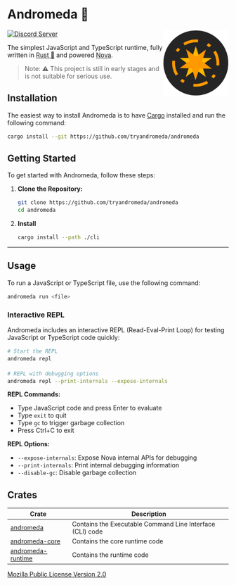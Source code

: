 # Andromeda 🌌

<a href="https://github.com/load1n9/andromeda"><img align="right" src="./assets/andromeda.svg" alt="Andromeda" width="150"/></a>

[![Discord Server](https://img.shields.io/discord/1264947585882259599.svg?logo=discord&style=flat-square)](https://discord.gg/tgjAnX2Ny3)

The simplest JavaScript and TypeScript runtime, fully written in
[Rust 🦀](https://www.rust-lang.org/) and powered [Nova](https://trynova.dev/).

> Note: ⚠️ This project is still in early stages and is not suitable for serious
> use.

## Installation

The easiest way to install Andromeda is to have
[Cargo](https://doc.rust-lang.org/cargo/) installed and run the following
command:

```bash
cargo install --git https://github.com/tryandromeda/andromeda
```

## Getting Started

To get started with Andromeda, follow these steps:

1. **Clone the Repository:**

   ```bash
   git clone https://github.com/tryandromeda/andromeda
   cd andromeda
   ```

2. **Install**

   ```bash
   cargo install --path ./cli
   ```

---

## Usage

To run a JavaScript or TypeScript file, use the following command:

```bash
andromeda run <file>
```

### Interactive REPL

Andromeda includes an interactive REPL (Read-Eval-Print Loop) for testing JavaScript or TypeScript code quickly:

```bash
# Start the REPL
andromeda repl

# REPL with debugging options
andromeda repl --print-internals --expose-internals
```

**REPL Commands:**

- Type JavaScript code and press Enter to evaluate
- Type `exit` to quit
- Type `gc` to trigger garbage collection
- Press Ctrl+C to exit

**REPL Options:**

- `--expose-internals`: Expose Nova internal APIs for debugging
- `--print-internals`: Print internal debugging information  
- `--disable-gc`: Disable garbage collection

## Crates

| Crate                         | Description                                               |
| ----------------------------- | --------------------------------------------------------- |
| [andromeda](/cli)             | Contains the Executable Command Line Interface (CLI) code |
| [andromeda-core](/core)       | Contains the core runtime code                            |
| [andromeda-runtime](/runtime) | Contains the runtime code                                 |

[Mozilla Public License Version 2.0](./LICENSE.md)
